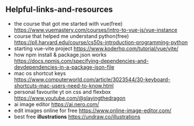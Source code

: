 ## Helpful-links-and-resources

- the course that got me started with vue(free) https://www.vuemastery.com/courses/intro-to-vue-js/vue-instance
- course that helped me understand python(free) https://pll.harvard.edu/course/cs50s-introduction-programming-python
- starting vue-vite project https://www.koderhq.com/tutorial/vue/vite/
- how npm install & package.json works https://docs.npmjs.com/specifying-dependencies-and-devdependencies-in-a-package-json-file
- mac os shortcut keys https://www.computerworld.com/article/3023544/30-keyboard-shortcuts-mac-users-need-to-know.html
- personal favourite yt on css and flexbox https://www.youtube.com/@slayingthedragon
- ai image editor https://ai.nero.com/
- edit images online for free https://www.online-image-editor.com/
- best free **illustrations** https://undraw.co/illustrations
